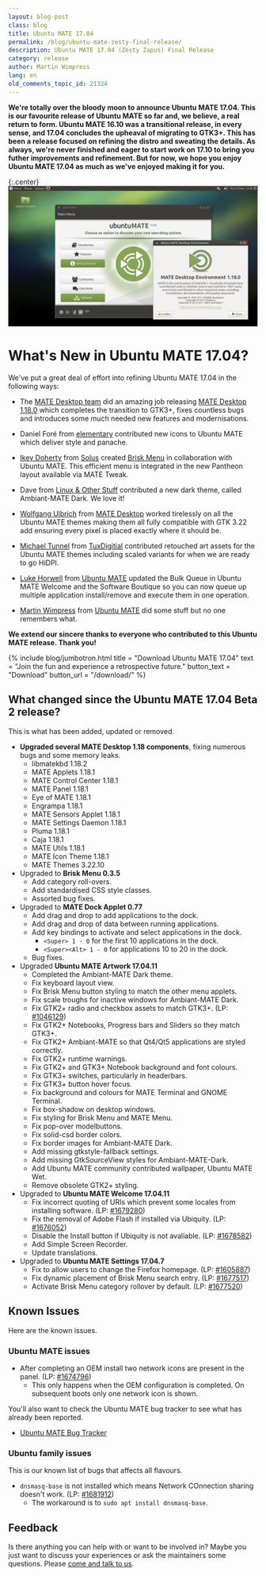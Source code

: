 ```yaml
---
layout: blog-post
class: blog
title: Ubuntu MATE 17.04
permalink: /blog/ubuntu-mate-zesty-final-release/
description: Ubuntu MATE 17.04 (Zesty Zapus) Final Release
category: release
author: Martin Wimpress
lang: en
old_comments_topic_id: 21324
---
```


**We're totally over the bloody moon to announce Ubuntu MATE 17.04.
This is our favourite release of Ubuntu MATE so far and, we believe, a
real return to form. Ubuntu MATE 16.10 was a transitional release, in
every sense, and 17.04 concludes the upheaval of migrating to GTK3+.
This has been a release focused on refining the distro and sweating the
details. As always, we're never finished and eager to start work on
17.10 to bring you futher improvements and refinement. But for now, we
hope you enjoy Ubuntu MATE 17.04 as much as we've enjoyed making it
for you.**

{:.center}
![Ubuntu MATE 17.04 Beta 2](/images/blog/ubuntu-mate-1704-beta2.png)

# What's New in Ubuntu MATE 17.04?

We've put a great deal of effort into refining Ubuntu MATE 17.04 in the
following ways:

  * The [MATE Desktop team](https://github.com/orgs/mate-desktop/teams)
  did an amazing job releasing [MATE Desktop 1.18.0](http://mate-desktop.org/blog/2017-03-13-mate-1-18-released/)
  which completes the transition to GTK3+, fixes countless bugs and
  introduces some much needed new features and modernisations.

  * Daniel Foré from [elementary](https://elementary.io)
  contributed new icons to Ubuntu MATE which deliver style and panache.

  * [Ikey Doherty](https://plus.google.com/+IkeyDoherty) from [Solus](https://getsol.us)
  created [Brisk Menu](https://github.com/solus-project/brisk-menu) in
  collaboration with Ubuntu MATE. This efficient menu is integrated in
  the new Pantheon layout available via MATE Tweak.

  * Dave from [Linux & Other Stuff](https://www.youtube.com/channel/UCQpkMe-SLNg0HwWCP3eeTxw)
  contributed a new dark theme, called Ambiant-MATE Dark. We love it!

  * [Wolfgang Ulbrich](https://github.com/raveit65) from [MATE Desktop](https://mate-desktop.org)
  worked tirelessly on all the Ubuntu MATE themes making them all fully
  compatible with GTK 3.22 add ensuring every pixel is placed exactly
  where it should be.

  * [Michael Tunnel](http://michaeltunnell.com/) from [TuxDigitial](http://tuxdigital.com/)
  contributed retouched art assets for the Ubuntu MATE themes including
  scaled variants for when we are ready to go HiDPI.

  * [Luke Horwell](https://ubuntu-mate.community/users/lah7) from [Ubuntu MATE](/)
  updated the Bulk Queue in Ubuntu MATE Welcome and the Software Boutique
  so you can now queue up multiple application install/remove and execute
  them in one operation.

  * [Martin Wimpress](https://flexion.org) from [Ubuntu MATE](/)
  did some stuff but no one remembers what.

**We extend our sincere thanks to everyone who contributed to this
Ubuntu MATE release. Thank you!**

{% include blog/jumbotron.html
    title = "Download Ubuntu MATE 17.04"
    text = "Join the fun and experience a retrospective future."
    button_text = "Download"
    button_url = "/download/"
%}

## What changed since the Ubuntu MATE 17.04 Beta 2 release?

This is what has been added, updated or removed.

  * **Upgraded several MATE Desktop 1.18 components**, fixing numerous bugs and some memory leaks.
    * libmatekbd 1.18.2
    * MATE Applets 1.18.1
    * MATE Control Center 1.18.1
    * MATE Panel 1.18.1
    * Eye of MATE 1.18.1
    * Engrampa 1.18.1
    * MATE Sensors Applet 1.18.1
    * MATE Settings Daemon 1.18.1
    * Pluma 1.18.1
    * Caja 1.18.1
    * MATE Utils 1.18.1
    * MATE Icon Theme 1.18.1
    * MATE Themes 3.22.10
  * Upgraded to **Brisk Menu 0.3.5**
    * Add category roll-overs.
    * Add standardised CSS style classes.
    * Assorted bug fixes.
  * Upgraded to **MATE Dock Applet 0.77**
    * Add drag and drop to add applications to the dock.
    * Add drag and drop of data between running applications.
    * Add key bindings to activate and select applications in the dock.
      * `<Super> 1 - 0` for the first 10 applications in the dock.
      * `<Super><Alt> 1 - 0` for applications 10 to 20 in the dock.
    * Bug fixes.
  * Upgraded **Ubuntu MATE Artwork 17.04.11**
    * Completed the Ambiant-MATE Dark theme.
    * Fix keyboard layout view.
    * Fix Brisk Menu button styling to match the other menu applets.
    * Fix scale troughs for inactive windows for Ambiant-MATE Dark.
    * Fix GTK2+ radio and checkbox assets to match GTK3+. (LP: [#1046129](http://pad.lv/1046129))
    * Fix GTK2+ Notebooks, Progress bars and Sliders so they match GTK3+.
    * Fix GTK2+ Ambiant-MATE so that Qt4/Qt5 applications are styled correctly.
    * Fix GTK2+ runtime warnings.
    * Fix GTK2+ and GTK3+ Notebook background and font colours.
    * Fix GTK3+ switches, particularly in headerbars.
    * Fix GTK3+ button hover focus.
    * Fix background and colours for MATE Terminal and GNOME Terminal.
    * Fix box-shadow on desktop windows.
    * Fix styling for Brisk Menu and MATE Menu.
    * Fix pop-over modelbuttons.
    * Fix solid-csd border colors.
    * Fix border images for Ambiant-MATE Dark.
    * Add missing gtkstyle-fallback settings.
    * Add missing GtkSourceView styles for Ambiant-MATE-Dark.
    * Add Ubuntu MATE community contributed wallpaper, Ubuntu MATE Wet.
    * Remove obsolete GTK2+ styling.
  * Upgraded to **Ubuntu MATE Welcome 17.04.11**
    * Fix incorrect quoting of URIs which prevent some locales from installing software. (LP: [#1679280](http://pad.lv/1679280))
    * Fix the removal of Adobe Flash if installed via Ubiquity. (LP: [#1676052](http://pad.lv/1676052))
    * Disable the Install button if Ubiquity is not avaliable. (LP: [#1678582](http://pad.lv/1678582))
    * Add Simple Screen Recorder.
    * Update translations.
  * Upgraded to **Ubuntu MATE Settings 17.04.7**
    * Fix to allow users to change the Firefox homepage. (LP: [#1605887](http://pad.lv/1605887))
    * Fix dynamic placement of Brisk Menu search entry. (LP: [#1677517](http://pad.lv/1677517))
    * Activate Brisk Menu category rollover by default. (LP: [#1677520](http://pad.lv/1677520))

## Known Issues

Here are the known issues.

### Ubuntu MATE issues

  * After completing an OEM install two network icons are present in the panel. (LP: [#1674796](http://pad.lv/1674796))
    * This only happens when the OEM configuration is completed. On subsequent boots only one network icon is shown.

You'll also want to check the Ubuntu MATE bug tracker to see what has
already been reported.

  * [Ubuntu MATE Bug Tracker](https://bugs.launchpad.net/ubuntu-mate)

### Ubuntu family issues

This is our known list of bugs that affects all flavours.

  * `dnsmasq-base` is not installed which means Network COnnection sharing doesn't work. (LP: [#1681912](http://pad.lv/1681912))
    * The workaround is to `sudo apt install dnsmasq-base`.

## Feedback

Is there anything you can help with or want to be involved in? Maybe you just
want to discuss your experiences or ask the maintainers some questions. Please
[come and talk to us](https://ubuntu-mate.community/).
